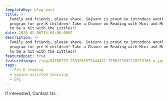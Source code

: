 ```yaml
---
templateKey: blog-post
title: >-
  Family and friends, please share. Sojourn is proud to introduce another
  program for pre-K children! Take a Chance on Reading with Mini and Me is sure
  to be a hit with the Littles!!
date: 2020-02-06T15:04:00.000Z
description: >-
  Family and friends, please share. Sojourn is proud to introduce another
  program for pre-K children! Take a Chance on Reading with Mini and Me is sure
  to be a hit with the Littles!!
featuredpost: true
featuredimage: /img/84760779_2393263377444411_7750121632110215168_o.jpg
tags:
  - Pre-K reading
  - equine assisted learning
  - EAL
---
```

If interested, Contact Us.
